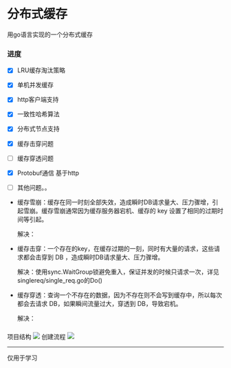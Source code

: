# 分布式缓存

用go语言实现的一个分布式缓存


### 进度
- [x] LRU缓存淘汰策略
- [x] 单机并发缓存
- [x] http客户端支持
- [x] 一致性哈希算法
- [x] 分布式节点支持
- [x] 缓存击穿问题
- [ ] 缓存穿透问题
- [x] Protobuf通信 基于http
- [ ] 其他问题。。


* 缓存雪崩：缓存在同一时刻全部失效，造成瞬时DB请求量大、压力骤增，引起雪崩。缓存雪崩通常因为缓存服务器宕机、缓存的 key 设置了相同的过期时间等引起。

    解决：

* 缓存击穿：一个存在的key，在缓存过期的一刻，同时有大量的请求，这些请求都会击穿到 DB ，造成瞬时DB请求量大、压力骤增。

    解决：使用sync.WaitGroup锁避免重入，保证并发的时候只请求一次，详见singlereq/single_req.go的Do()

* 缓存穿透：查询一个不存在的数据，因为不存在则不会写到缓存中，所以每次都会去请求 DB，如果瞬间流量过大，穿透到 DB，导致宕机。

    解决：
    

###
项目结构
![](https://cdn.jsdelivr.net/gh/QXQZX/CDN@latest/images/go/gfcache/framework.png)
创建流程
![](https://cdn.jsdelivr.net/gh/QXQZX/CDN@latest/images/go/gfcache/runAndUse.png)

<hr>
仅用于学习